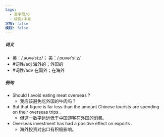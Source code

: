 ```yaml
---
tags:
  - 首字母/O
  - 级别/中考
掌握: false
模糊: false
---
```

##### 词义
- 英：/ˌəʊvəˈsiːz/； 美：/ˌoʊvərˈsiːz/
- #词性/adj  海外的；外国的
- #词性/adv  在国外；在海外
##### 例句
- Should I avoid eating meat overseas ?
	- 我应该避免吃外国的牛肉吗？
- But that figure is far less than the amount Chinese tourists are spending on their overseas trips .
	- 但这一数字远远低于中国游客在外国的消费。
- Overseas investment has had a positive effect on exports .
	- 海外投资对出口有积极影响。
